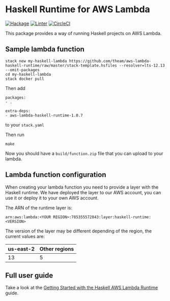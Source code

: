 # Haskell Runtime for AWS Lambda
[![Hackage](https://img.shields.io/hackage/v/aws-lambda-haskell-runtime.svg)](https://hackage.haskell.org/package/aws-lambda-haskell-runtime)
[![Linter](https://img.shields.io/badge/code%20style-HLint-brightgreen.svg)](https://github.com/ndmitchell/hlint)
[![CircleCI](https://circleci.com/gh/theam/aws-lambda-haskell-runtime/tree/master.svg?style=svg)](https://circleci.com/gh/theam/aws-lambda-haskell-runtime/tree/master)


This package provides a way of running Haskell projects on AWS Lambda.

## Sample lambda function

```
stack new my-haskell-lambda https://github.com/theam/aws-lambda-haskell-runtime/raw/master/stack-template.hsfiles --resolver=lts-12.13 --omit-packages
cd my-haskell-lambda
stack docker pull
```

Then add

```
packages:
- .

extra-deps:
- aws-lambda-haskell-runtime-1.0.7
```

to your `stack.yaml`

Then run

```
make
```

Now you should have a `build/function.zip` file that you can upload to your lambda.

## Lambda function configuration

When creating your lambda function you need to provide a layer with the Haskell runtime. We have deployed the layer to our AWS account, you can use it or deploy it to your own AWS account.

The ARN of the runtime layer is:
```
arn:aws:lambda:<YOUR REGION>:785355572843:layer:haskell-runtime:<VERSION>
````

The version of the layer may be different depending of the region, the current values are:

| us-east-2 | Other regions |
|-----------|---------------|
|    13     |       5       |

## Full user guide

Take a look at the [Getting Started with the Haskell AWS Lambda Runtime](https://medium.com/the-theam-journey/getting-started-with-the-haskell-aws-lambda-runtime-951b2322c7a3) guide.
